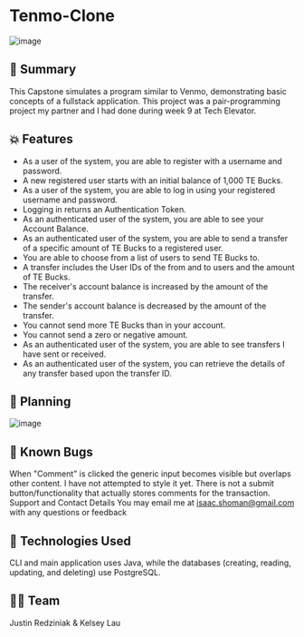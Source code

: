 # Tenmo-Clone
![image](https://user-images.githubusercontent.com/47091126/160249406-5893fa75-c878-4fa9-8de5-6f8ee040bb80.png)


## 💸 Summary
This Capstone simulates a program similar to Venmo, demonstrating basic concepts of a fullstack application. This project was a pair-programming project my partner and I had done during week 9 at Tech Elevator. 


## 💥 Features

- As a user of the system, you are able to register with a username and password.
- A new registered user starts with an initial balance of 1,000 TE Bucks.
- As a user of the system, you are able to log in using your registered username and password.
- Logging in returns an Authentication Token. 
- As an authenticated user of the system, you are able to see your Account Balance.
- As an authenticated user of the system, you are able to send a transfer of a specific amount of TE Bucks to a registered user.
- You are able to choose from a list of users to send TE Bucks to.
- A transfer includes the User IDs of the from and to users and the amount of TE Bucks.
- The receiver's account balance is increased by the amount of the transfer.
- The sender's account balance is decreased by the amount of the transfer.
- You cannot send more TE Bucks than in your account.
- You cannot send a zero or negative amount.
- As an authenticated user of the system, you are able to see transfers I have sent or received.
- As an authenticated user of the system, you can retrieve the details of any transfer based upon the transfer ID.

## 📅 Planning
![image](https://user-images.githubusercontent.com/47091126/160249955-55877d19-da45-4e96-974f-4f0520cc7a81.png)

## 🐛 Known Bugs
When "Comment" is clicked the generic input becomes visible but overlaps other content. I have not attempted to style it yet.
There is not a submit button/functionality that actually stores comments for the transaction.
Support and Contact Details
You may email me at isaac.shoman@gmail.com with any questions or feedback

## 🚀 Technologies Used
CLI and main application uses Java, while the databases (creating, reading, updating, and deleting) use PostgreSQL.

## ✊🏼 Team
Justin Redziniak & Kelsey Lau

